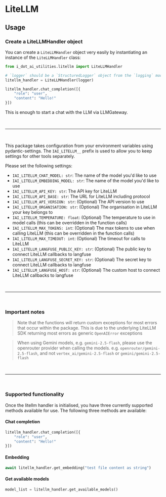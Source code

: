 # LiteLLM

## Usage

### Create a LiteLLMHandler object

You can create a `LiteLLMHandler` object very easily by instantiating an instance of the `LiteLLMHandler` class:
```python
from i_dot_ai_utilities.litellm import LiteLLMHandler

# `logger` should be a `StructuredLogger` object from the `logging` module
litellm_handler = LiteLLMHandler(logger)

litellm_handler.chat_completion([{
    "role": "user",
    "content": "Hello!"
}])
```
This is enough to start a chat with the LLM via LLMGateway.

<br>

***

<br>

This package takes configuration from your environment variables using pydantic-settings. The `IAI_LITELLM__` prefix is used to allow you to keep settings for other tools separately.

Please set the following settings:

- `IAI_LITELLM_CHAT_MODEL: str`: The name of the model you'd like to use
- `IAI_LITELLM_EMBEDDING_MODEL: str`: The name of the model you'd like to use
- `IAI_LITELLM_API_KEY: str`: The API key for LiteLLM
- `IAI_LITELLM_API_BASE: str`: The URL for LiteLLM including protocol
- `IAI_LITELLM_API_VERSION: str`: (Optional) The API version to use
- `IAI_LITELLM_ORGANISATION: str`: (Optional) The organisation in LiteLLM your key belongs to
- `IAI_LITELLM_TEMPERATURE: float`: (Optional) The temperature to use in model calls (this can be overridden in the function calls)
- `IAI_LITELLM_MAX_TOKENS: int`: (Optional) The max tokens to use when calling LiteLLM (this can be overridden in the function calls)
- `IAI_LITELLM_MAX_TIMEOUT: int`: (Optional) The timeout for calls to LiteLLM
- `IAI_LITELLM_LANGFUSE_PUBLIC_KEY: str`: (Optional) The public key to connect LiteLLM callbacks to langfuse
- `IAI_LITELLM_LANGFUSE_SECRET_KEY: str`: (Optional) The secret key to connect LiteLLM callbacks to langfuse
- `IAI_LITELLM_LANGFUSE_HOST: str`: (Optional) The custom host to connect LiteLLM callbacks to langfuse

<br>

***

<br>

### Important notes

> Note that the functions will return custom exceptions for most errors that occur within the package.
> This is due to the underlying LiteLLM SDK returning most errors as generic `OpenAIError` exceptions


> When using Gemini models, e.g. `gemini-2.5-flash`, please use the openrouter provider when calling the models.
> e.g. `openrouter/gemini-2.5-flash`, and not `vertex_ai/gemini-2.5-flash` or `gemini/gemini-2.5-flash`
<br>

***

<br>

### Supported functionality
Once the litellm handler is initialised, you have three currently supported methods available for use.
The following three methods are available:

#### Chat completion

``` python
litellm_handler.chat_completion([{
    "role": "user",
    "content": "Hello!"
}])
```

#### Embedding

``` python
await litellm_handler.get_embedding("test file content as string")
```

#### Get available models

``` python
model_list = litellm_handler.get_available_models()
```
